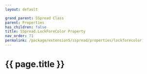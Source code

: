```yaml
---
layout: default

grand_parent: SSpread Class
parent: Properties
has_children: false
title: SSpread.LockForeColor Property
nav_order: 71
permalink: /package/extension5/sspread/properties/lockforecolor
---
```

# {{ page.title }}